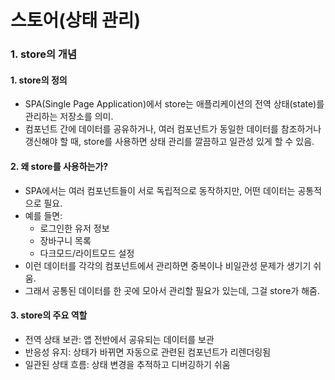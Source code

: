 # 스토어(상태 관리)

### 1. store의 개념
#### 1. store의 정의
- SPA(Single Page Application)에서 store는 애플리케이션의 전역 상태(state)를 관리하는 저장소를 의미. 
- 컴포넌트 간에 데이터를 공유하거나, 여러 컴포넌트가 동일한 데이터를 참조하거나 갱신해야 할 때, store를 사용하면 상태 관리를 깔끔하고 일관성 있게 할 수 있음.

#### 2. 왜 store를 사용하는가?
- SPA에서는 여러 컴포넌트들이 서로 독립적으로 동작하지만, 어떤 데이터는 공통적으로 필요.
- 예를 들면:
  - 로그인한 유저 정보
  - 장바구니 목록
  - 다크모드/라이트모드 설정
- 이런 데이터를 각각의 컴포넌트에서 관리하면 중복이나 비일관성 문제가 생기기 쉬움. 
- 그래서 공통된 데이터를 한 곳에 모아서 관리할 필요가 있는데, 그걸 store가 해줌.

#### 3. store의 주요 역할
- 전역 상태 보관: 앱 전반에서 공유되는 데이터를 보관
- 반응성 유지: 상태가 바뀌면 자동으로 관련된 컴포넌트가 리렌더링됨
- 일관된 상태 흐름: 상태 변경을 추적하고 디버깅하기 쉬움
